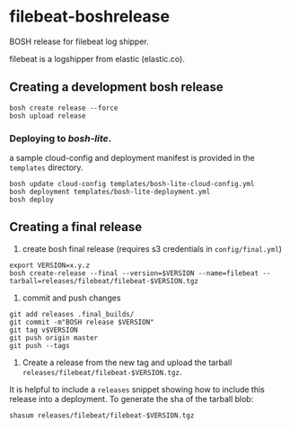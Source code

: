 # filebeat-boshrelease
BOSH release for filebeat log shipper.

filebeat is a logshipper from elastic (elastic.co).

## Creating a development bosh release
```
bosh create release --force
bosh upload release
```

### Deploying to *bosh-lite*.
a sample cloud-config and deployment manifest is provided in the `templates` directory.

```
bosh update cloud-config templates/bosh-lite-cloud-config.yml
bosh deployment templates/bosh-lite-deployment.yml
bosh deploy
```

## Creating a final release

1.  create bosh final release (requires s3 credentials in `config/final.yml`)
```
export VERSION=x.y.z
bosh create-release --final --version=$VERSION --name=filebeat --tarball=releases/filebeat/filebeat-$VERSION.tgz
```

1. commit and push changes
```
git add releases .final_builds/
git commit -m"BOSH release $VERSION"
git tag v$VERSION
git push origin master
git push --tags
```

1. Create a release from the new tag and upload the tarball `releases/filebeat/filebeat-$VERSION.tgz`.

It is helpful to include a `releases` snippet showing how to include this release into a deployment. To generate the sha of the tarball blob:
```
shasum releases/filebeat/filebeat-$VERSION.tgz
```
